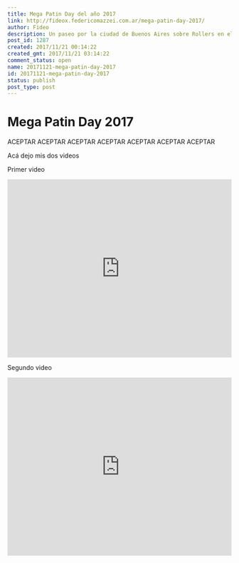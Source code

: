 ```yaml
---
title: Mega Patin Day del año 2017
link: http://fideox.federicomazzei.com.ar/mega-patin-day-2017/
author: Fideo
description: Un paseo por la ciudad de Buenos Aires sobre Rollers en el MegaPatinDay 2017
post_id: 1287
created: 2017/11/21 00:14:22
created_gmt: 2017/11/21 03:14:22
comment_status: open
name: 20171121-mega-patin-day-2017
id: 20171121-mega-patin-day-2017
status: publish
post_type: post
---
```


# Mega Patin Day 2017

<v-btn class="primary">ACEPTAR</v-btn>
<v-btn class="secondary">ACEPTAR</v-btn>
<v-btn class="accent">ACEPTAR</v-btn>
<v-btn class="error">ACEPTAR</v-btn>
<v-btn class="warning">ACEPTAR</v-btn>
<v-btn class="info">ACEPTAR</v-btn>
<v-btn class="success">ACEPTAR</v-btn>

Acá dejo mis dos videos

Primer video

<iframe width="100%" height="400" src="https://www.youtube.com/embed/c7G9j9zQx8o" frameborder="0" allow="accelerometer; autoplay; encrypted-media; gyroscope; picture-in-picture" allowfullscreen></iframe>

Segundo video

<iframe width="100%" height="400" src="https://www.youtube.com/embed/h5Hy4gWIDRE" frameborder="0" allow="accelerometer; autoplay; encrypted-media; gyroscope; picture-in-picture" allowfullscreen></iframe>
